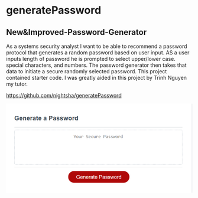 # generatePassword
## New&Improved-Password-Generator

As a systems security analyst I want to be able to recommend a password
protocol that generates a random password based on user input. AS a user
inputs length of password he is prompted to select upper/lower case. special
characters, and numbers. The password generator then takes that data to 
initiate a secure randomly selected password.
This project contained starter code.
I was greatly aided in this project by Trinh Nguyen my tutor.













https://github.com/nightsha/generatePassword


![Alt 'box with Password'  text](image-1.png)

















